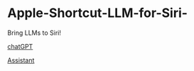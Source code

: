 # Apple-Shortcut-LLM-for-Siri-
Bring LLMs to Siri!


[chatGPT](https://www.icloud.com/shortcuts/c25ff03b933648e3b0fa9473093b14d1)

[Assistant](https://www.icloud.com/shortcuts/0f7c087994e14c019195c7d60088f9a2)

